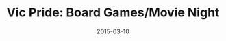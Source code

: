 ---
layout: post
title:  "Vic Pride: Board Games/Movie Night"
date:   2015-03-10
start:  "5:00"
end:    "7:00"
categories: events
---
